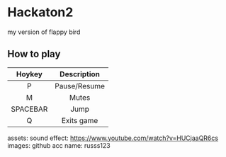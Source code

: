 # Hackaton2
my version of flappy bird 


## How to play

| Hoykey | Description |
| :--: | :--: |
| P | Pause/Resume |
| M | Mutes |
| SPACEBAR | Jump |
| Q  | Exits game|

assets:
	sound effect:
		https://www.youtube.com/watch?v=HUCjaaQR6cs
	images:
		github acc name:    russs123
  
